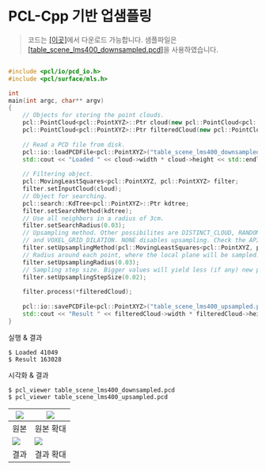 # PCL-Cpp 기반 업샘플링 

> 코드는 [[이곳]](https://github.com/adioshun/gitBook_Tutorial_PCL/blob/master/Beginner/Part01-Chapter02-Upsamplling-PCL-Cpp.cpp)에서 다운로드 가능합니다. 샘플파일은 [[table_scene_lms400_downsampled.pcd]](https://raw.githubusercontent.com/adioshun/gitBook_Tutorial_PCL/master/Beginner/sample/table_scene_lms400_downsampled.pcd )을 사용하였습니다. 




```cpp

#include <pcl/io/pcd_io.h>
#include <pcl/surface/mls.h>

int
main(int argc, char** argv)
{
    // Objects for storing the point clouds.
    pcl::PointCloud<pcl::PointXYZ>::Ptr cloud(new pcl::PointCloud<pcl::PointXYZ>);
    pcl::PointCloud<pcl::PointXYZ>::Ptr filteredCloud(new pcl::PointCloud<pcl::PointXYZ>);
    
    // Read a PCD file from disk.
    pcl::io::loadPCDFile<pcl::PointXYZ>("table_scene_lms400_downsampled.pcd", *cloud);
    std::cout << "Loaded " << cloud->width * cloud->height << std::endl;
    
    // Filtering object.
    pcl::MovingLeastSquares<pcl::PointXYZ, pcl::PointXYZ> filter;
    filter.setInputCloud(cloud);
    // Object for searching.
    pcl::search::KdTree<pcl::PointXYZ>::Ptr kdtree;
    filter.setSearchMethod(kdtree);
    // Use all neighbors in a radius of 3cm.
    filter.setSearchRadius(0.03);
    // Upsampling method. Other possibilites are DISTINCT_CLOUD, RANDOM_UNIFORM_DENSITY
    // and VOXEL_GRID_DILATION. NONE disables upsampling. Check the API for details.
    filter.setUpsamplingMethod(pcl::MovingLeastSquares<pcl::PointXYZ, pcl::PointXYZ>::SAMPLE_LOCAL_PLANE);
    // Radius around each point, where the local plane will be sampled.
    filter.setUpsamplingRadius(0.03);
    // Sampling step size. Bigger values will yield less (if any) new points.
    filter.setUpsamplingStepSize(0.02);
    
    filter.process(*filteredCloud);
    
    pcl::io::savePCDFile<pcl::PointXYZ>("table_scene_lms400_upsampled.pcd", *filteredCloud);
    std::cout << "Result " << filteredCloud->width * filteredCloud->height << std::endl;
}
```


실행 & 결과 
```
$ Loaded 41049
$ Result 163028
```


시각화 & 결과 

```
$ pcl_viewer table_scene_lms400_downsampled.pcd 
$ pcl_viewer table_scene_lms400_upsampled.pcd
```

|![](https://i.imgur.com/qBIERXw.png)|![](https://i.imgur.com/l5g1BIL.png)|
|-|-|
|원본 |원본 확대 |
|![](https://i.imgur.com/kZpUPrT.png)|![](https://i.imgur.com/THFLb9W.png)|
|결과 |결과 확대 |




